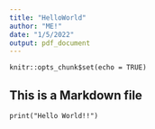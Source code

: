 ```yaml
---
title: "HelloWorld"
author: "ME!"
date: "1/5/2022"
output: pdf_document
---
```


```{r setup, include=FALSE}
knitr::opts_chunk$set(echo = TRUE)
```

## This is a Markdown file

```{r Hello World}
print("Hello World!!")
```

